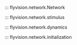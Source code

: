 ::: flyvision.network.Network

::: flyvision.network.stimulus

::: flyvision.network.dynamics

::: flyvision.network.initialization
